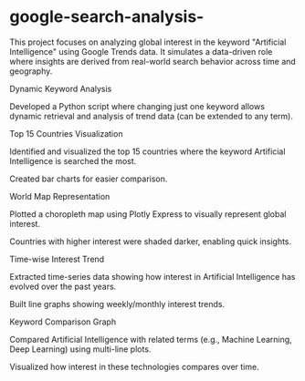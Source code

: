 # google-search-analysis-
This project focuses on analyzing global interest in the keyword "Artificial Intelligence" using Google Trends data. It simulates a data-driven role where insights are derived from real-world search behavior across time and geography.

Dynamic Keyword Analysis

Developed a Python script where changing just one keyword allows dynamic retrieval and analysis of trend data (can be extended to any term).

Top 15 Countries Visualization

Identified and visualized the top 15 countries where the keyword Artificial Intelligence is searched the most.

Created bar charts for easier comparison.

World Map Representation 

Plotted a choropleth map using Plotly Express to visually represent global interest.

Countries with higher interest were shaded darker, enabling quick insights.

Time-wise Interest Trend 

Extracted time-series data showing how interest in Artificial Intelligence has evolved over the past years.

Built line graphs showing weekly/monthly interest trends.

Keyword Comparison Graph 

Compared Artificial Intelligence with related terms (e.g., Machine Learning, Deep Learning) using multi-line plots.

Visualized how interest in these technologies compares over time.

